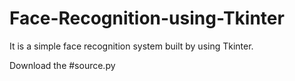 # Face-Recognition-using-Tkinter
It is a simple face recognition system built by using Tkinter.

Download the #source.py
